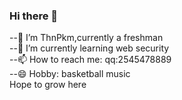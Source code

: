 ### Hi there 👋

--🔭 I’m ThnPkm,currently a freshman      
--🌱 I’m currently learning web security    
--📫 How to reach me: qq:2545478889   
--😄 Hobby: basketball music    
Hope to grow here   

